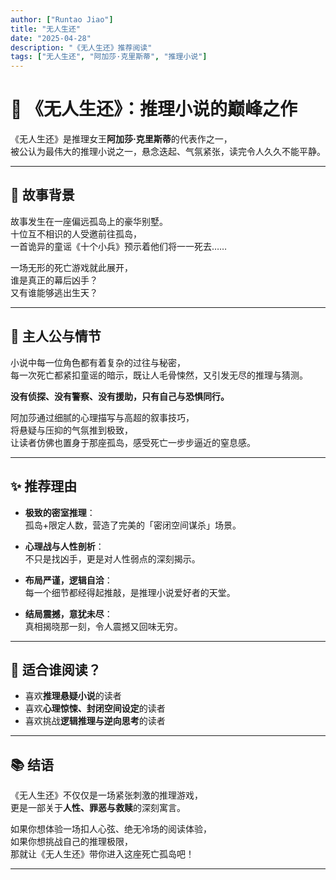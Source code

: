 ```yaml
---
author: ["Runtao Jiao"]
title: "无人生还"
date: "2025-04-28"
description: "《无人生还》推荐阅读"
tags: ["无人生还", "阿加莎·克里斯蒂", "推理小说"]
---
```


# 📖 《无人生还》：推理小说的巅峰之作

《无人生还》是推理女王**阿加莎·克里斯蒂**的代表作之一，  
被公认为最伟大的推理小说之一，悬念迭起、气氛紧张，读完令人久久不能平静。

---

## 🌳 故事背景

故事发生在一座偏远孤岛上的豪华别墅。  
十位互不相识的人受邀前往孤岛，  
一首诡异的童谣《十个小兵》预示着他们将一一死去……

一场无形的死亡游戏就此展开，  
谁是真正的幕后凶手？  
又有谁能够逃出生天？

---

## 🍃 主人公与情节

小说中每一位角色都有着复杂的过往与秘密，  
每一次死亡都紧扣童谣的暗示，既让人毛骨悚然，又引发无尽的推理与猜测。

**没有侦探、没有警察、没有援助，只有自己与恐惧同行。**

阿加莎通过细腻的心理描写与高超的叙事技巧，  
将悬疑与压抑的气氛推到极致，  
让读者仿佛也置身于那座孤岛，感受死亡一步步逼近的窒息感。

---

## ✨ 推荐理由

- **极致的密室推理**：  
  孤岛+限定人数，营造了完美的「密闭空间谋杀」场景。

- **心理战与人性剖析**：  
  不只是找凶手，更是对人性弱点的深刻揭示。

- **布局严谨，逻辑自洽**：  
  每一个细节都经得起推敲，是推理小说爱好者的天堂。

- **结局震撼，意犹未尽**：  
  真相揭晓那一刻，令人震撼又回味无穷。

---

## 🌟 适合谁阅读？

- 喜欢**推理悬疑小说**的读者
- 喜欢**心理惊悚、封闭空间设定**的读者
- 喜欢挑战**逻辑推理与逆向思考**的读者

---

## 📚 结语

《无人生还》不仅仅是一场紧张刺激的推理游戏，  
更是一部关于**人性、罪恶与救赎**的深刻寓言。

如果你想体验一场扣人心弦、绝无冷场的阅读体验，  
如果你想挑战自己的推理极限，  
那就让《无人生还》带你进入这座死亡孤岛吧！

---
